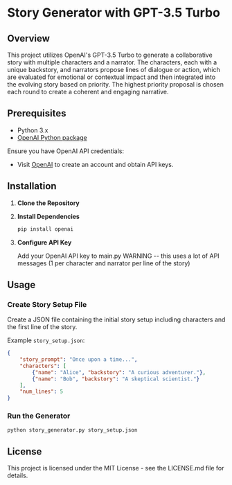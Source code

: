 # Story Generator with GPT-3.5 Turbo

## Overview

This project utilizes OpenAI's GPT-3.5 Turbo to generate a collaborative story with multiple characters and a narrator. The characters, each with a unique backstory, and narrators propose lines of dialogue or action, which are evaluated for emotional or contextual impact and then integrated into the evolving story based on priority. The highest priority proposal is chosen each round to create a coherent and engaging narrative.

## Prerequisites

- Python 3.x
- [OpenAI Python package](https://beta.openai.com/docs/api-reference/introduction)

Ensure you have OpenAI API credentials:
- Visit [OpenAI](https://beta.openai.com/signup/) to create an account and obtain API keys.

## Installation

1. **Clone the Repository**
2. **Install Dependencies**

    ```bash
    pip install openai
    ```
3. **Configure API Key**

    Add your OpenAI API key to main.py
    WARNING -- this uses a lot of API messages (1 per character and narrator per line of the story)

## Usage

### Create Story Setup File

Create a JSON file containing the initial story setup including characters and the first line of the story.

Example `story_setup.json`:

```json
{
    "story_prompt": "Once upon a time...",
    "characters": [
        {"name": "Alice", "backstory": "A curious adventurer."},
        {"name": "Bob", "backstory": "A skeptical scientist."}
    ],
    "num_lines": 5
}
```

### Run the Generator

`python story_generator.py story_setup.json`

## License

This project is licensed under the MIT License - see the LICENSE.md file for details.
